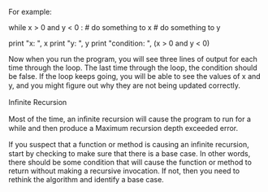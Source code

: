 For example:

while x > 0 and y < 0 : # do something to x # do something to y

print "x: ", x print "y: ", y print "condition: ", (x > 0 and y < 0)

Now when you run the program, you will see three lines of output for each time through the loop. The last time through the loop, the condition should be false. If the loop keeps going, you will be able to see the values of x and y, and you might ﬁgure out why they are not being updated correctly.

Inﬁnite Recursion

Most of the time, an inﬁnite recursion will cause the program to run for a while and then produce a Maximum recursion depth exceeded error.

If you suspect that a function or method is causing an inﬁnite recursion, start by checking to make sure that there is a base case. In other words, there should be some condition that will cause the function or method to return without making a recursive invocation. If not, then you need to rethink the algorithm and identify a base case.